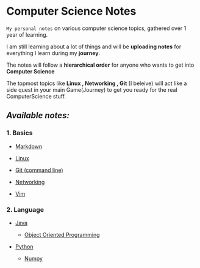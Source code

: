 # Computer Science Notes 




`My personal notes` on various computer science topics, gathered over 1 year of learning.

I am still learning about a lot of things and will be **uploading notes** for everything I learn during my **journey**.

The notes will follow a **hierarchical order** for anyone who wants to get into **Computer Science** 

The topmost topics like **Linux , Networking , Git** (I beleive) will act like a side quest in your main Game(Journey) to get you ready for the real ComputerScience stuff. 


## ***Available notes:***

### 1. Basics

* [Markdown](https://github.com/parthshr370/Computer-Science-Notes/blob/main/Notes/Markdown-Notes.md)
* [Linux](https://github.com/parthshr370/Computer-Science-Notes/blob/main/Notes/Linux%20notes.md)
* [Git (command line)](https://github.com/parthshr370/Computer-Science-Notes/blob/main/Notes/Git%20and%20Github.md)
* [Networking](https://github.com/parthshr370/Computer-Science-Notes/blob/main/Notes/Computer%20Networking.md)

* [Vim](https://github.com/parthshr370/Computer-Science-Notes/blob/main/Notes/Vim.md)

### 2. Language
* [Java](https://github.com/parthshr370/Computer-Science-Notes/blob/main/Notes/Java.md)

  - [Object Oriented Programming](https://github.com/parthshr370/Computer-Science-Notes/blob/main/Notes/OOPs.md)

* [Python](https://github.com/parthshr370/Computer-Science-Notes/blob/main/Notes/Python.md)
    
    * [Numpy](https://github.com/parthshr370/Computer-Science-Notes/blob/main/Notes/Numpy.md)







